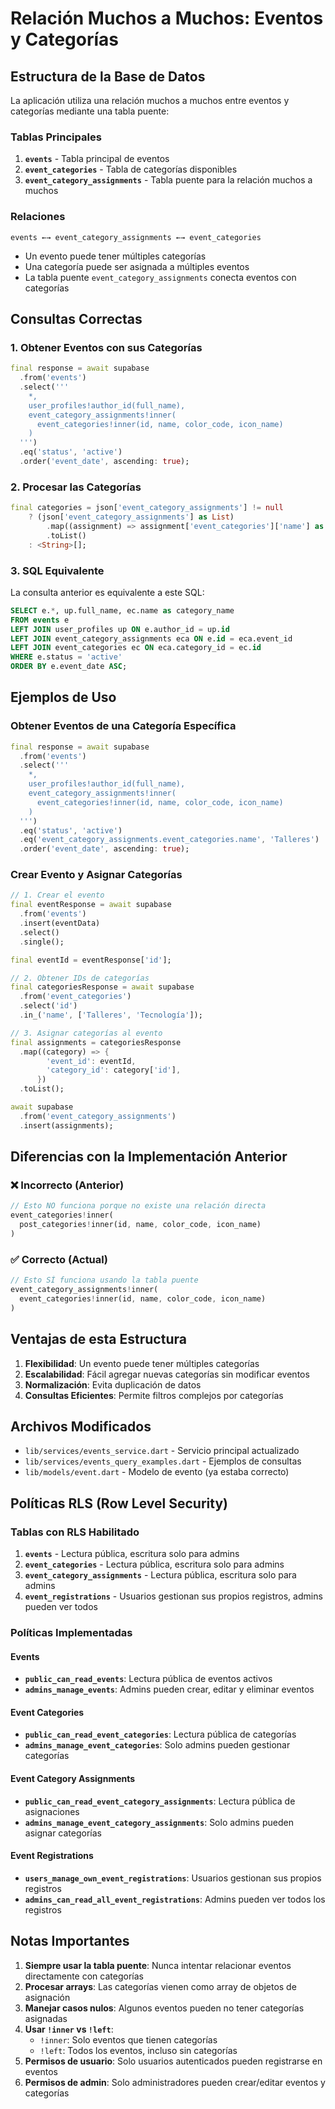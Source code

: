 # Relación Muchos a Muchos: Eventos y Categorías

## Estructura de la Base de Datos

La aplicación utiliza una relación muchos a muchos entre eventos y categorías mediante una tabla puente:

### Tablas Principales

1. **`events`** - Tabla principal de eventos
2. **`event_categories`** - Tabla de categorías disponibles
3. **`event_category_assignments`** - Tabla puente para la relación muchos a muchos

### Relaciones

```
events ←→ event_category_assignments ←→ event_categories
```

- Un evento puede tener múltiples categorías
- Una categoría puede ser asignada a múltiples eventos
- La tabla puente `event_category_assignments` conecta eventos con categorías

## Consultas Correctas

### 1. Obtener Eventos con sus Categorías

```dart
final response = await supabase
  .from('events')
  .select('''
    *,
    user_profiles!author_id(full_name),
    event_category_assignments!inner(
      event_categories!inner(id, name, color_code, icon_name)
    )
  ''')
  .eq('status', 'active')
  .order('event_date', ascending: true);
```

### 2. Procesar las Categorías

```dart
final categories = json['event_category_assignments'] != null 
    ? (json['event_category_assignments'] as List)
        .map((assignment) => assignment['event_categories']['name'] as String)
        .toList()
    : <String>[];
```

### 3. SQL Equivalente

La consulta anterior es equivalente a este SQL:

```sql
SELECT e.*, up.full_name, ec.name as category_name
FROM events e
LEFT JOIN user_profiles up ON e.author_id = up.id
LEFT JOIN event_category_assignments eca ON e.id = eca.event_id
LEFT JOIN event_categories ec ON eca.category_id = ec.id
WHERE e.status = 'active'
ORDER BY e.event_date ASC;
```

## Ejemplos de Uso

### Obtener Eventos de una Categoría Específica

```dart
final response = await supabase
  .from('events')
  .select('''
    *,
    user_profiles!author_id(full_name),
    event_category_assignments!inner(
      event_categories!inner(id, name, color_code, icon_name)
    )
  ''')
  .eq('status', 'active')
  .eq('event_category_assignments.event_categories.name', 'Talleres')
  .order('event_date', ascending: true);
```

### Crear Evento y Asignar Categorías

```dart
// 1. Crear el evento
final eventResponse = await supabase
  .from('events')
  .insert(eventData)
  .select()
  .single();

final eventId = eventResponse['id'];

// 2. Obtener IDs de categorías
final categoriesResponse = await supabase
  .from('event_categories')
  .select('id')
  .in_('name', ['Talleres', 'Tecnología']);

// 3. Asignar categorías al evento
final assignments = categoriesResponse
  .map((category) => {
        'event_id': eventId,
        'category_id': category['id'],
      })
  .toList();

await supabase
  .from('event_category_assignments')
  .insert(assignments);
```

## Diferencias con la Implementación Anterior

### ❌ Incorrecto (Anterior)
```dart
// Esto NO funciona porque no existe una relación directa
event_categories!inner(
  post_categories!inner(id, name, color_code, icon_name)
)
```

### ✅ Correcto (Actual)
```dart
// Esto SÍ funciona usando la tabla puente
event_category_assignments!inner(
  event_categories!inner(id, name, color_code, icon_name)
)
```

## Ventajas de esta Estructura

1. **Flexibilidad**: Un evento puede tener múltiples categorías
2. **Escalabilidad**: Fácil agregar nuevas categorías sin modificar eventos
3. **Normalización**: Evita duplicación de datos
4. **Consultas Eficientes**: Permite filtros complejos por categorías

## Archivos Modificados

- `lib/services/events_service.dart` - Servicio principal actualizado
- `lib/services/events_query_examples.dart` - Ejemplos de consultas
- `lib/models/event.dart` - Modelo de evento (ya estaba correcto)

## Políticas RLS (Row Level Security)

### Tablas con RLS Habilitado

1. **`events`** - Lectura pública, escritura solo para admins
2. **`event_categories`** - Lectura pública, escritura solo para admins  
3. **`event_category_assignments`** - Lectura pública, escritura solo para admins
4. **`event_registrations`** - Usuarios gestionan sus propios registros, admins pueden ver todos

### Políticas Implementadas

#### Events
- **`public_can_read_events`**: Lectura pública de eventos activos
- **`admins_manage_events`**: Admins pueden crear, editar y eliminar eventos

#### Event Categories
- **`public_can_read_event_categories`**: Lectura pública de categorías
- **`admins_manage_event_categories`**: Solo admins pueden gestionar categorías

#### Event Category Assignments
- **`public_can_read_event_category_assignments`**: Lectura pública de asignaciones
- **`admins_manage_event_category_assignments`**: Solo admins pueden asignar categorías

#### Event Registrations
- **`users_manage_own_event_registrations`**: Usuarios gestionan sus propios registros
- **`admins_can_read_all_event_registrations`**: Admins pueden ver todos los registros

## Notas Importantes

1. **Siempre usar la tabla puente**: Nunca intentar relacionar eventos directamente con categorías
2. **Procesar arrays**: Las categorías vienen como array de objetos de asignación
3. **Manejar casos nulos**: Algunos eventos pueden no tener categorías asignadas
4. **Usar `!inner` vs `!left`**: 
   - `!inner`: Solo eventos que tienen categorías
   - `!left`: Todos los eventos, incluso sin categorías
5. **Permisos de usuario**: Solo usuarios autenticados pueden registrarse en eventos
6. **Permisos de admin**: Solo administradores pueden crear/editar eventos y categorías

